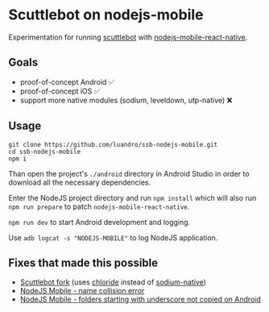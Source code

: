 # Scuttlebot on nodejs-mobile

Experimentation for running [scuttlebot](https://github.com/ssbc/scuttlebot) with [nodejs-mobile-react-native](https://github.com/janeasystems/nodejs-mobile-react-native).

## Goals

- proof-of-concept Android :white_check_mark:
- proof-of-concept iOS :white_check_mark:
- support more native modules (sodium, leveldown, utp-native) :x:

## Usage
```
git clone https://github.com/luandro/ssb-nodejs-mobile.git
cd ssb-nodejs-mobile
npm i
```

Than open the project's `./android` directory in Android Studio in order to download all the necessary dependencies.

Enter the NodeJS project directory and run `npm install` which will also run `npm run prepare` to patch `nodejs-mobile-react-native`.

`npm run dev` to start Android development and logging.

Use `adb logcat -s "NODEJS-MOBILE"` to log NodeJS application.

## Fixes that made this possible
- [Scuttlebot fork](https://github.com/luandro/scuttlebot) (uses [chloride](https://github.com/dominictarr/chloride) instead of [sodium-native](https://github.com/sodium-friends/sodium-native))
- [NodeJS Mobile - name collision error](https://github.com/janeasystems/nodejs-mobile/issues/34#issuecomment-358142287)
- [NodeJS Mobile - folders starting with underscore not copied on Android](https://github.com/janeasystems/nodejs-mobile/issues/60#issuecomment-381288106)